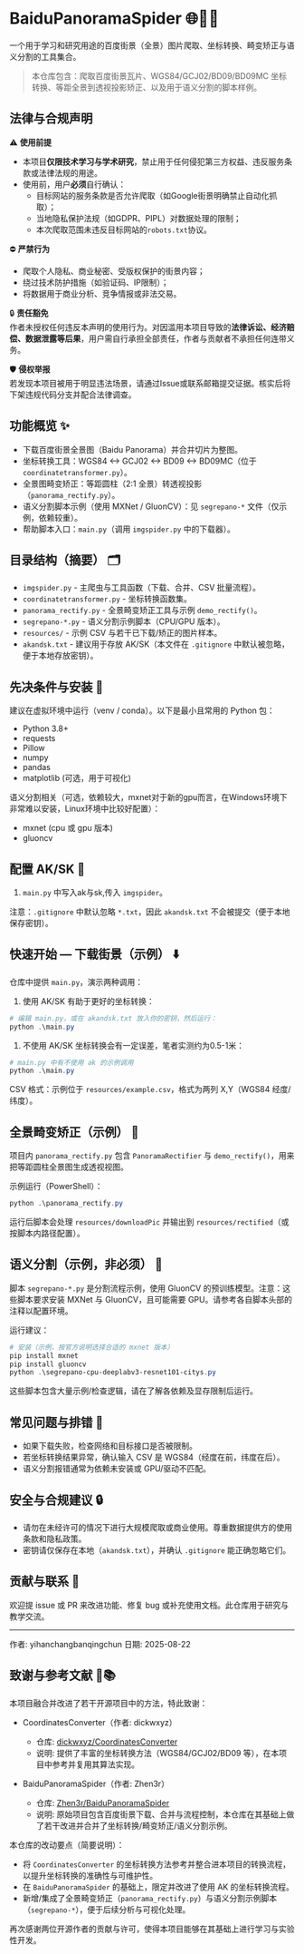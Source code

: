 # BaiduPanoramaSpider 🌐🕵️‍♂️

一个用于学习和研究用途的百度街景（全景）图片爬取、坐标转换、畸变矫正与语义分割的工具集合。

> 本仓库包含：爬取百度街景瓦片、WGS84/GCJ02/BD09/BD09MC 坐标转换、等距全景到透视投影矫正、以及用于语义分割的脚本样例。

## 法律与合规声明  

⚠️ **使用前提**  

- 本项目**仅限技术学习与学术研究**，禁止用于任何侵犯第三方权益、违反服务条款或法律法规的用途。  
- 使用前，用户**必须**自行确认：  
  - 目标网站的服务条款是否允许爬取（如Google街景明确禁止自动化抓取）；  
  - 当地隐私保护法规（如GDPR、PIPL）对数据处理的限制；  
  - 本次爬取范围未违反目标网站的`robots.txt`协议。  

⛔ **严禁行为**  

- 爬取个人隐私、商业秘密、受版权保护的街景内容；  
- 绕过技术防护措施（如验证码、IP限制）；  
- 将数据用于商业分析、竞争情报或非法交易。  

🔒 **责任豁免**  
作者未授权任何违反本声明的使用行为。对因滥用本项目导致的**法律诉讼、经济赔偿、数据泄露等后果**，用户需自行承担全部责任，作者与贡献者不承担任何连带义务。  

🛡️ **侵权举报**  
若发现本项目被用于明显违法场景，请通过Issue或联系邮箱提交证据。核实后将下架违规代码分支并配合法律调查。

## 功能概览 ✨

- 下载百度街景全景图（Baidu Panorama）并合并切片为整图。
- 坐标转换工具：WGS84 <-> GCJ02 <-> BD09 <-> BD09MC（位于 `coordinatetransformer.py`）。
- 全景图畸变矫正：等距圆柱（2:1 全景）转透视投影（`panorama_rectify.py`）。
- 语义分割脚本示例（使用 MXNet / GluonCV）：见 `segrepano-*` 文件（仅示例，依赖较重）。
- 帮助脚本入口：`main.py`（调用 `imgspider.py` 中的下载器）。

## 目录结构（摘要） 🗂️

- `imgspider.py` - 主爬虫与工具函数（下载、合并、CSV 批量流程）。
- `coordinatetransformer.py` - 坐标转换函数集。
- `panorama_rectify.py` - 全景畸变矫正工具与示例 `demo_rectify()`。
- `segrepano-*.py` - 语义分割示例脚本（CPU/GPU 版本）。
- `resources/` - 示例 CSV 与若干已下载/矫正的图片样本。
- `akandsk.txt` - 建议用于存放 AK/SK（本文件在 `.gitignore` 中默认被忽略，便于本地存放密钥）。

## 先决条件与安装 🔧

建议在虚拟环境中运行（venv / conda）。以下是最小且常用的 Python 包：

- Python 3.8+
- requests
- Pillow
- numpy
- pandas
- matplotlib (可选，用于可视化)

语义分割相关（可选，依赖较大，mxnet对于新的gpu而言，在Windows环境下非常难以安装，Linux环境中比较好配置）：

- mxnet (cpu 或 gpu 版本)
- gluoncv

## 配置 AK/SK 🔑

1. `main.py` 中写入ak与sk,传入 `imgspider`。

注意：`.gitignore` 中默认忽略 `*.txt`，因此 `akandsk.txt` 不会被提交（便于本地保存密钥）。

## 快速开始 — 下载街景（示例） ⬇️

仓库中提供 `main.py`，演示两种调用：

1. 使用 AK/SK 有助于更好的坐标转换：

```powershell
# 编辑 main.py，或在 akandsk.txt 放入你的密钥，然后运行：
python .\main.py
```

1. 不使用 AK/SK 坐标转换会有一定误差，笔者实测约为0.5-1米：

```powershell
# main.py 中有不使用 ak 的示例调用
python .\main.py
```

CSV 格式：示例位于 `resources/example.csv`，格式为两列 X,Y（WGS84 经度/纬度）。

## 全景畸变矫正（示例） 🔁

项目内 `panorama_rectify.py` 包含 `PanoramaRectifier` 与 `demo_rectify()`，用来把等距圆柱全景图生成透视视图。

示例运行（PowerShell）：

```powershell
python .\panorama_rectify.py
```

运行后脚本会处理 `resources/downloadPic` 并输出到 `resources/rectified`（或按脚本内路径配置）。

## 语义分割（示例，非必须） 🧠

脚本 `segrepano-*.py` 是分割流程示例，使用 GluonCV 的预训练模型。注意：这些脚本要求安装 MXNet 与 GluonCV，且可能需要 GPU。请参考各自脚本头部的注释以配置环境。

运行建议：

```powershell
# 安装（示例，按官方说明选择合适的 mxnet 版本）
pip install mxnet
pip install gluoncv
python .\segrepano-cpu-deeplabv3-resnet101-citys.py
```

这些脚本包含大量示例/检查逻辑，请在了解各依赖及显存限制后运行。

## 常见问题与排错 🐞

- 如果下载失败，检查网络和目标接口是否被限制。
- 若坐标转换结果异常，确认输入 CSV 是 WGS84（经度在前，纬度在后）。
- 语义分割报错通常为依赖未安装或 GPU/驱动不匹配。

## 安全与合规建议 🔒

- 请勿在未经许可的情况下进行大规模爬取或商业使用。尊重数据提供方的使用条款和隐私政策。
- 密钥请仅保存在本地（`akandsk.txt`），并确认 `.gitignore` 能正确忽略它们。

## 贡献与联系 🤝

欢迎提 issue 或 PR 来改进功能、修复 bug 或补充使用文档。此仓库用于研究与教学交流。

---

作者: yihanchangbanqingchun
日期: 2025-08-22

## 致谢与参考文献 🙏📚

本项目融合并改进了若干开源项目中的方法，特此致谢：

- CoordinatesConverter（作者: dickwxyz）
  - 仓库: [dickwxyz/CoordinatesConverter](https://github.com/dickwxyz/CoordinatesConverter)
  - 说明: 提供了丰富的坐标转换方法（WGS84/GCJ02/BD09 等），在本项目中参考并复用其算法实现。

- BaiduPanoramaSpider（作者: Zhen3r）
  - 仓库: [Zhen3r/BaiduPanoramaSpider](https://github.com/Zhen3r/BaiduPanoramaSpider)
  - 说明: 原始项目包含百度街景下载、合并与流程控制，本仓库在其基础上做了若干改进并合并了坐标转换/畸变矫正/语义分割示例。

本仓库的改动要点（简要说明）：

- 将 `CoordinatesConverter` 的坐标转换方法参考并整合进本项目的转换流程，以提升坐标转换的准确性与可维护性。
- 在 `BaiduPanoramaSpider` 的基础上，限定并改进了使用 AK 的坐标转换流程。
- 新增/集成了全景畸变矫正（`panorama_rectify.py`）与语义分割示例脚本（`segrepano-*`），便于后续分析与可视化处理。

再次感谢两位开源作者的贡献与许可，使得本项目能够在其基础上进行学习与实验性开发。
